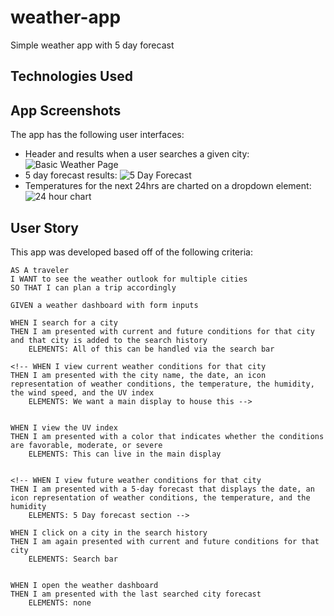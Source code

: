 # weather-app
Simple weather app with 5 day forecast

## Technologies Used

## App Screenshots

The app has the following user interfaces:

  * Header and results when a user searches a given city: ![Basic Weather Page](media/header-and-today)
  * 5 day forecast results: ![5 Day Forecast](media/5day-forecast)
  * Temperatures for the next 24hrs are charted on a dropdown element: ![24 hour chart](media/24hr-dropdown)

## User Story

This app was developed based off of the following criteria:

```
AS A traveler
I WANT to see the weather outlook for multiple cities
SO THAT I can plan a trip accordingly

GIVEN a weather dashboard with form inputs

WHEN I search for a city
THEN I am presented with current and future conditions for that city and that city is added to the search history
    ELEMENTS: All of this can be handled via the search bar

<!-- WHEN I view current weather conditions for that city
THEN I am presented with the city name, the date, an icon representation of weather conditions, the temperature, the humidity, the wind speed, and the UV index
    ELEMENTS: We want a main display to house this -->


WHEN I view the UV index
THEN I am presented with a color that indicates whether the conditions are favorable, moderate, or severe
    ELEMENTS: This can live in the main display


<!-- WHEN I view future weather conditions for that city
THEN I am presented with a 5-day forecast that displays the date, an icon representation of weather conditions, the temperature, and the humidity
    ELEMENTS: 5 Day forecast section -->

WHEN I click on a city in the search history
THEN I am again presented with current and future conditions for that city
    ELEMENTS: Search bar


WHEN I open the weather dashboard
THEN I am presented with the last searched city forecast
    ELEMENTS: none


```
